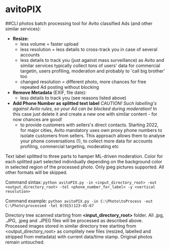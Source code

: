# avitoPIX
##CLI photos batch processing tool for Avito classified Ads (and other similar services):
- **Resize:**
  * less volume = faster upload
  * less resolution = less details to cross-track you in case of several accounts
  * less details to track you (just against mass surveillance) as Avito and similar services typically collect tons of users' data for commercial targetin, users profiling, moderation and probably to 'call big brother' too
  * changed resolution = different photo, more chances for free repeated Ad posting without blocking
- **Remove Metadata** (EXIF, file date):
  * less details to track you (see reasons listed above)
- **Add Phone Number as splitted text label**  _CAUTION! Such labelling's against Avito rules, so your Ad can be blocked during moderation!_ In this case just delete it and create a new one with similar content - for now chances are good!
  * to provide customers with sellers's direct contacts. Starting 2022, for major cities, Avito mandatory uses own proxy phone numbers to isolate customers from sellers. This approach allows them to analyse your phone conversations (!), to collect more data for accounts profiling, commercial targeting, moderating etc

Text label splitted to three parts to hamper ML-driven moderation.
Color for each splitted part selected individually depending on the background color in selected region of the processed photo.
Only jpeg pictures supported. All other formats will be skipped.

Command sintax:
`python avitoPIX.py -in <input_directory_root> -out <output_directory_root> -tel <phone_number_for_label> -y <vertical resolution>`

Command example:
`python avitoPIX.py -in C:\Photo\toProcess -out C:\Photo\processed -tel 8(915)123-45-67`

Directory tree scanned starting from __<input_directory_root>__ folder. All .jpg, .JPG, .jpeg and .JPEG files will be processed as described above.
Processed images stored in similar directory tree starting from <output_directory_root> as complitely new files (resized, labelled and stripped from metadata) with current data/time stamp. Original photos remain untouched.

